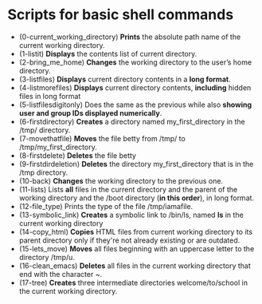 # Scripts for basic shell commands

- (0-current_working_directory) **Prints** the absolute path name of the current working directory.
- (1-listit) **Displays** the contents list of current directory.
- (2-bring_me_home) **Changes** the working directory to the user’s home directory.
- (3-listfiles) **Displays** current directory contents in a **long format**.
- (4-listmorefiles) **Displays** current directory contents, **including** hidden files in long format
- (5-listfilesdigitonly) Does the same as the previous while also **showing** **user and group IDs displayed numerically**.
- (6-firstdirectory) **Creates** a directory named my_first_directory in the /tmp/ directory.
- (7-movethatfile) **Moves** the file betty from /tmp/ to /tmp/my_first_directory.
- (8-firstdelete) **Deletes** the file betty
- (9-firstdirdeletion) **Deletes** the directory my_first_directory that is in the /tmp directory.
- (10-back) **Changes** the working directory to the previous one.
- (11-lists) Lists **all** files in the current directory and the parent of the working directory and the /boot directory (**in this order**), in long format.
- (12-file_type) Prints the type of the file /tmp/iamafile. 
- (13-symbolic_link) **Creates** a symbolic link to /bin/ls, named __ls__ in the current working directory
- (14-copy_html) **Copies** HTML files from current working directory to its parent directory only if they're not already existing or are outdated.
- (15-lets_move) **Moves** all files beginning with an uppercase letter to the directory /tmp/u.
- (16-clean_emacs) **Deletes** all files in the current working directory that end with the character ~.
- (17-tree) **Creates** three intermediate directories welcome/to/school in the current working directory.
